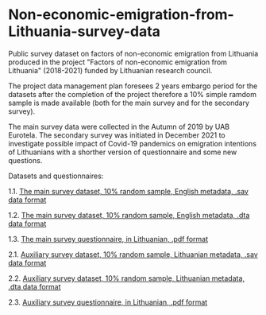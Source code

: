# Non-economic-emigration-from-Lithuania-survey-data
Public survey dataset on factors of non-economic emigration from Lithuania produced in the project "Factors of non-economic emigration from Lithuania" (2018-2021) funded by Lithuanian research council.

The project data management plan foresees 2 years embargo period for the datasets after the completion of the project therefore a 10% simple ramdom sample is made available (both for the main survey and for the secondary survey). 

The main survey data were collected in the Autumn of 2019 by UAB Eurotela. The secondary survey was initiated in December 2021 to investigate possible impact of Covid-19 pandemics on emigration intentions of Lithuanians with a shorther version of questionnaire and some new questions. 

Datasets and questionnaires:

1.1. [The main survey dataset, 10% random sample, English metadata, .sav data format](https://github.com/rimraul/Non-economic-emigration-from-Lithuania-survey-data/blob/main/Emigration_survey_fraction_20220719_en.sav)

1.2. [The main survey dataset, 10% random sample, English metadata, .dta data format](https://github.com/rimraul/Non-economic-emigration-from-Lithuania-survey-data/blob/main/Emigration_survey_fraction_20220719_en.dta)

1.3. [The main survey questionnaire, in Lithuanian, .pdf format](https://github.com/rimraul/Non-economic-emigration-from-Lithuania-survey-data/blob/main/Emigration_survey_questionnaire_ltu_20190606.pdf)

2.1. [Auxiliary survey dataset, 10% random sample, Lithuanian metadata, .sav data format](https://github.com/rimraul/Non-economic-emigration-from-Lithuania-survey-data/blob/main/Emigration_secondary_survey_fraction_lt.sav)

2.2. [Auxiliary survey dataset, 10% random sample, Lithuanian metadata, .dta data format](https://github.com/rimraul/Non-economic-emigration-from-Lithuania-survey-data/blob/main/Emigration_secondary_survey_fraction_lt.dta)

2.3. [Auxiliary survey questionnaire, in Lithuanian, .pdf format](https://github.com/rimraul/Non-economic-emigration-from-Lithuania-survey-data/blob/main/Emigration_secondary_survey_questionnaire_lt.pdf)
